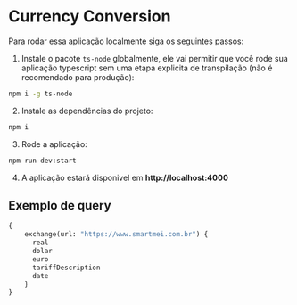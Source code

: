 # Currency Conversion

Para rodar essa aplicação localmente siga os seguintes passos:

1) Instale o pacote `ts-node` globalmente, ele vai permitir que você rode sua aplicação typescript sem uma etapa explicita de transpilação (não é recomendado para produção):

```sh
npm i -g ts-node
```

2) Instale as dependências do projeto:
```sh
npm i
```

3) Rode a aplicação:
```sh
npm run dev:start
```

4) A aplicação estará disponivel em **http://localhost:4000**

## Exemplo de query

```graphql
{
 	exchange(url: "https://www.smartmei.com.br") {
      real
      dolar
      euro
      tariffDescription
      date
    }
}
```